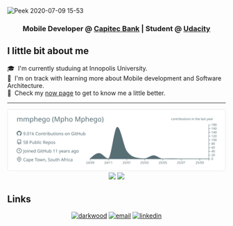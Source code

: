 ![Peek 2020-07-09 15-53](https://user-images.githubusercontent.com/7910856/87048834-84abea80-c1fc-11ea-9342-27b96a046ba4.gif)
<h3 align="center">Mobile Developer @ <a href='https://capitecbank.co.za'>Capitec Bank</a> | Student @ <a href='https://udacity.com'>Udacity</a></h3>

## I little bit about me

🎓 &nbsp;I'm currently studuing at Innopolis University. \
🌱 &nbsp;I'm on track with learning more about Mobile development and Software Architecture.\
📄 &nbsp;Check my [now page](https://nai1ka.github.io) to get to know me a little better.

---

<p  align="center">
  <img src="https://raw.githubusercontent.com/mmphego/mmphego/master/profile-summary-card-output/default/0-profile-details.svg" alt="github stats"></br>
  <img src="https://raw.githubusercontent.com/mmphego/mmphego/master/profile-summary-card-output/default/1-repos-per-language.svg">
  <img src="https://raw.githubusercontent.com/mmphego/mmphego/master/profile-summary-card-output/default/2-most-commit-language.svg"></br></p>


## Links

<p align="center">
  <a href="https://nai1ka.github.io/"><img src="https://img.icons8.com/fluent/32/000000/domain.png" alt="darkwood"/></a>
  <a href="mailto:nail.minnemullin@gmail.com"><img src="https://img.icons8.com/color/32/000000/gmail.png" alt="email"/></a>
  <a href="https://www.linkedin.com/in/mphomphego"><img src="https://img.icons8.com/color/32/000000/linkedin.png" alt="linkedin"/></a>
</p>
